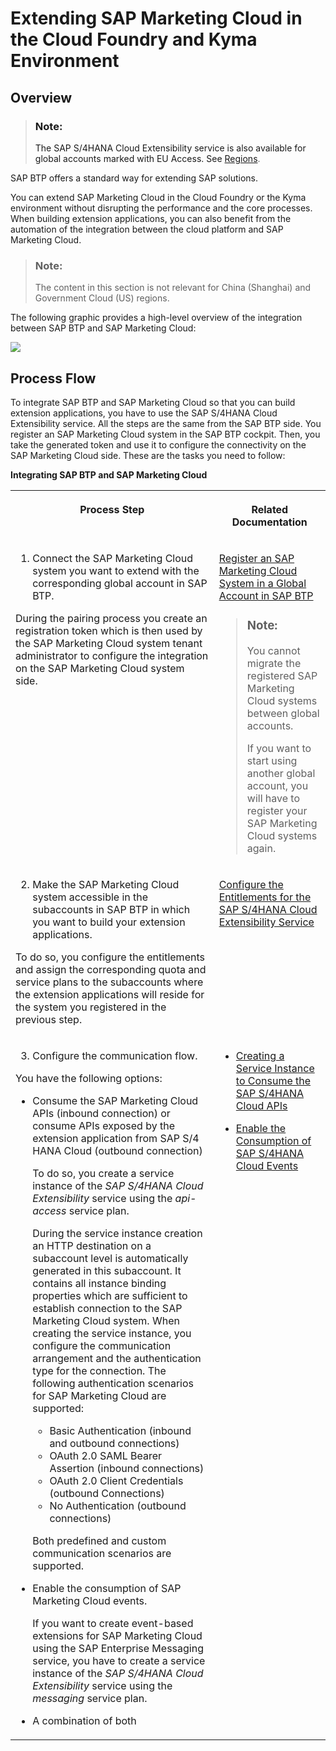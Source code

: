<!-- loio18bb3d945ab948b2ab2218b7869d0faf -->

# Extending SAP Marketing Cloud in the Cloud Foundry and Kyma Environment



<a name="loio18bb3d945ab948b2ab2218b7869d0faf__section_tf1_c2m_blb"/>

## Overview

> ### Note:  
> The SAP S/4HANA Cloud Extensibility service is also availаble for global accounts marked with EU Access. See [Regions](https://help.sap.com/docs/btp/sap-business-technology-platform/regions).

SAP BTP offers a standard way for extending SAP solutions.

You can extend SAP Marketing Cloud in the Cloud Foundry or the Kyma environment without disrupting the performance and the core processes. When building extension applications, you can also benefit from the automation of the integration between the cloud platform and SAP Marketing Cloud.

> ### Note:  
> The content in this section is not relevant for China \(Shanghai\) and Government Cloud \(US\) regions.

The following graphic provides a high-level overview of the integration between SAP BTP and SAP Marketing Cloud:

![](images/Extending_SAP_Marketing_Cloud_4f1f7c6.png)



<a name="loio18bb3d945ab948b2ab2218b7869d0faf__section_z4j_xnm_blb"/>

## Process Flow

To integrate SAP BTP and SAP Marketing Cloud so that you can build extension applications, you have to use the SAP S/4HANA Cloud Extensibility service. All the steps are the same from the SAP BTP side. You register an SAP Marketing Cloud system in the SAP BTP cockpit. Then, you take the generated token and use it to configure the connectivity on the SAP Marketing Cloud side. These are the tasks you need to follow:

**Integrating SAP BTP and SAP Marketing Cloud**


<table>
<tr>
<th valign="top">

Process Step

</th>
<th valign="top">

Related Documentation

</th>
</tr>
<tr>
<td valign="top">

1. Connect the SAP Marketing Cloud system you want to extend with the corresponding global account in SAP BTP.

During the pairing process you create an registration token which is then used by the SAP Marketing Cloud system tenant administrator to configure the integration on the SAP Marketing Cloud system side.

</td>
<td valign="top">

[Register an SAP Marketing Cloud System in a Global Account in SAP BTP](register-an-sap-marketing-cloud-system-in-a-global-account-in-sap-btp-e9d975a.md)

> ### Note:  
> You cannot migrate the registered SAP Marketing Cloud systems between global accounts.
> 
> If you want to start using another global account, you will have to register your SAP Marketing Cloud systems again.



</td>
</tr>
<tr>
<td valign="top">

2. Make the SAP Marketing Cloud system accessible in the subaccounts in SAP BTP in which you want to build your extension applications.

To do so, you configure the entitlements and assign the corresponding quota and service plans to the subaccounts where the extension applications will reside for the system you registered in the previous step.

</td>
<td valign="top">

[Configure the Entitlements for the SAP S/4HANA Cloud Extensibility Service](configure-the-entitlements-for-the-sap-s-4hana-cloud-extensibility-service-65ad330.md) 

</td>
</tr>
<tr>
<td valign="top">

3. Configure the communication flow.

You have the following options:

-   Consume the SAP Marketing Cloud APIs \(inbound connection\) or consume APIs exposed by the extension application from SAP S/4 HANA Cloud \(outbound connection\)

    To do so, you create a service instance of the *SAP S/4HANA Cloud Extensibility* service using the *api-access* service plan.

    During the service instance creation an HTTP destination on a subaccount level is automatically generated in this subaccount. It contains all instance binding properties which are sufficient to establish connection to the SAP Marketing Cloud system. When creating the service instance, you configure the communication arrangement and the authentication type for the connection. The following authentication scenarios for SAP Marketing Cloud are supported:

    -   Basic Authentication \(inbound and outbound connections\)
    -   OAuth 2.0 SAML Bearer Assertion \(inbound connections\)
    -   OAuth 2.0 Client Credentials \(outbound Connections\)
    -   No Authentication \(outbound connections\)

    Both predefined and custom communication scenarios are supported.

-   Enable the consumption of SAP Marketing Cloud events.

    If you want to create event-based extensions for SAP Marketing Cloud using the SAP Enterprise Messaging service, you have to create a service instance of the *SAP S/4HANA Cloud Extensibility* service using the *messaging* service plan.

-   A combination of both



</td>
<td valign="top">

-   [Creating a Service Instance to Consume the SAP S/4HANA Cloud APIs](create-a-service-instance-to-consume-the-sap-s-4hana-cloud-apis-a735641.md)

-   [Enable the Consumption of SAP S/4HANA Cloud Events](enable-the-consumption-of-sap-s-4hana-cloud-events-d476ff0.md)




</td>
</tr>
</table>

